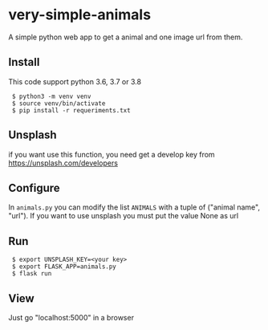# very-simple-animals

A simple python web app to get a animal and one image url from them.

## Install

This code support python 3.6, 3.7 or 3.8

```
 $ python3 -m venv venv
 $ source venv/bin/activate
 $ pip install -r requeriments.txt
```

## Unsplash

if you want use this function, you need get a develop key from https://unsplash.com/developers

## Configure

In `animals.py` you can modify the list `ANIMALS` with a tuple of ("animal name", "url"). If you want to use unsplash you must put the value None as url

## Run

```
 $ export UNSPLASH_KEY=<your key>
 $ export FLASK_APP=animals.py
 $ flask run
```

## View

Just go "localhost:5000" in a browser
